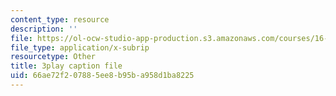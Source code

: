 ```yaml
---
content_type: resource
description: ''
file: https://ol-ocw-studio-app-production.s3.amazonaws.com/courses/16-687-private-pilot-ground-school-january-iap-2019/66ae72f207885ee8b95ba958d1ba8225_geJHchWUYQk.vtt
file_type: application/x-subrip
resourcetype: Other
title: 3play caption file
uid: 66ae72f2-0788-5ee8-b95b-a958d1ba8225
---
```

